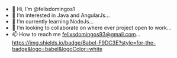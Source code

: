 - 👋 Hi, I’m @felixdomingos1
- 👀 I’m interested in Java and AngularJs...
- 🌱 I’m currently learning NodeJs...
- 💞️ I’m looking to collaborate on where ever project open to work...
- 📫 How to reach me felixsdomingos93@gmail.com...
https://img.shields.io/badge/Babel-F9DC3E?style=for-the-badge&logo=babel&logoColor=white
<!---
felixdomingos1/felixdomingos1 is a ✨ special ✨ repository because its `README.md` (this file) appears on your GitHub profile.
You can click the Preview link to take a look at your changes.
--->
